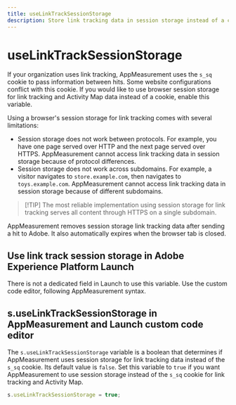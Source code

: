 ```yaml
---
title: useLinkTrackSessionStorage
description: Store link tracking data in session storage instead of a cookie.
---
```


# useLinkTrackSessionStorage

If your organization uses link tracking, AppMeasurement uses the `s_sq` cookie to pass information between hits. Some website configurations conflict with this cookie. If you would like to use browser session storage for link tracking and Activity Map data instead of a cookie, enable this variable.

Using a browser's session storage for link tracking comes with several limitations:

* Session storage does not work between protocols. For example, you have one page served over HTTP and the next page served over HTTPS. AppMeasurement cannot access link tracking data in session storage because of protocol differences.
* Session storage does not work across subdomains. For example, a visitor navigates to `store.example.com`, then navigates to `toys.example.com`. AppMeasurement cannot access link tracking data in session storage because of different subdomains.

>[!TIP] The most reliable implementation using session storage for link tracking serves all content through HTTPS on a single subdomain.

AppMeasurement removes session storage link tracking data after sending a hit to Adobe. It also automatically expires when the browser tab is closed.

## Use link track session storage in Adobe Experience Platform Launch

There is not a dedicated field in Launch to use this variable. Use the custom code editor, following AppMeasurement syntax.

## s.useLinkTrackSessionStorage in AppMeasurement and Launch custom code editor

The `s.useLinkTrackSessionStorage` variable is a boolean that determines if AppMeasurement uses session storage for link tracking data instead of the `s_sq` cookie. Its default value is `false`. Set this variable to `true` if you want AppMeasurement to use session storage instead of the `s_sq` cookie for link tracking and Activity Map.

```js
s.useLinkTrackSessionStorage = true;
```
